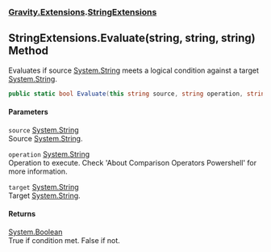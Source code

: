### [Gravity.Extensions](./Gravity-Extensions.md 'Gravity.Extensions').[StringExtensions](./Gravity-Extensions-StringExtensions.md 'Gravity.Extensions.StringExtensions')
## StringExtensions.Evaluate(string, string, string) Method
Evaluates if source [System.String](https://docs.microsoft.com/en-us/dotnet/api/System.String 'System.String') meets a logical condition against a target [System.String](https://docs.microsoft.com/en-us/dotnet/api/System.String 'System.String').  
```csharp
public static bool Evaluate(this string source, string operation, string target);
```
#### Parameters
<a name='Gravity-Extensions-StringExtensions-Evaluate(string_string_string)-source'></a>
`source` [System.String](https://docs.microsoft.com/en-us/dotnet/api/System.String 'System.String')  
Source [System.String](https://docs.microsoft.com/en-us/dotnet/api/System.String 'System.String').  
  
<a name='Gravity-Extensions-StringExtensions-Evaluate(string_string_string)-operation'></a>
`operation` [System.String](https://docs.microsoft.com/en-us/dotnet/api/System.String 'System.String')  
Operation to execute. Check 'About Comparison Operators Powershell' for more information.  
  
<a name='Gravity-Extensions-StringExtensions-Evaluate(string_string_string)-target'></a>
`target` [System.String](https://docs.microsoft.com/en-us/dotnet/api/System.String 'System.String')  
Target [System.String](https://docs.microsoft.com/en-us/dotnet/api/System.String 'System.String').  
  
#### Returns
[System.Boolean](https://docs.microsoft.com/en-us/dotnet/api/System.Boolean 'System.Boolean')  
True if condition met. False if not.  
